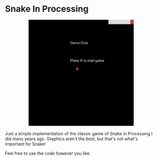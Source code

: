 # Snake In Processing
<p align="center">
  <img src="snake preview.gif">
</p>
Just a simple implementation of the classic game of Snake in Processing I did many years ago. Graphics aren't the best, but that's not what's important for Snake!

Feel free to use the code however you like.


